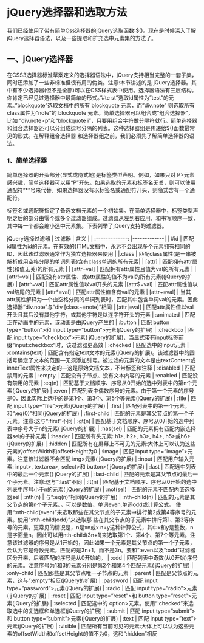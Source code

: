 # jQuery选择器和选取方法

我们已经使用了带有简单Css选择器的jQuery选取函数:$()。现在是时候深入了解jQuery选择器语法，以及一些提取和扩充选中元素集的方法了。

## 一、jQuery选择器

在CSS3选择器标淮草案定义的选择器语法中，jQuery支持相当完整的一套子集，同时还添加了一些非标准但很有用的伪类。注意:本节讲述的是 jQuery选择器。其中有不少选择器(但不是全部)可以在CSS样式表中使用。选择器语法有三层结构。你肯定已经见过选择器中最简单的形式。”#te st”选取id属性为”test”的元素。”blockquote”选取文档中的所有 blockquote 元素，而”div.note” 则选取所有class属性为”note”的 blockquote 元素。简单选择器可以组合成“组合选择器”，比如 “div.note>p”和“blockquote i”，只要用组合字符做分隔符就行。简单选择器和组合选择器还可以分组成逗号分隔的列表。这种选择器组是传递给$()函数最常见的形式。在解释组合选择器 和选择器组之前，我们必须先了解简单选择器的语法。

### 1、简单选择器

简单选择器的开头部分(显式或隐式地)是标签类型声明。例如，如果只对 P>元素感兴趣，简单选择器可以用“P”开头。如果选取的元素和标签名无关，则可以使用通配符“*”号来代替。如果选择器没有以标签名或通配符开头，则隐式含有一个通配符。

标签名或通配符指定了备选文档元素的一个初始集。在简单选择器中，标签类型声明之后的部分由零个或多个过滤器组成。过滤器从左到右应用，和书写顺序一致，其中每一个都会缩小选中元素集。下表列举了jQuery支持的过滤器。

jQuery选择过滤器
| 过滤器 | 含义 |
| :-------------: |-------------|
| #id | 匹配id属性为id的元素。在有效的}ITML文档中，永远不会出现多个元素拥有相同的ID，因此该过滤器通常作为独立选择器来使用 |
|.class | 匹配class属性(是一串被解析成用空格分隔的单词列表)含有class单词的所有元素|
| [attr] | 匹配拥有attr属性(和值无关)的所有元素 |
| [attr=val] | 匹配拥有attr属性且值为val的所有元素 |
| [attr!=val] | 匹配没有attr属性、或attr属性的值不为val的所有元素((jQuery的扩展)
| [attr^=val] | 匹配attr属性值以val开头的元素
|[attr$=val] | 匹配attr属性值以val结尾的元素
| [attr*=val] | 匹配attr属性值含有val的元素
| [attr~=val] | 当其attr属性解释为一个由空格分隔的单词列表时，匹配其中包含单词val的元素。因此选择器“div.note”与“div [class~=note]”相同
| [attr\|=val] | 匹配attr属性值以val开头且其后没有其他字符，或其他字符是以连字符开头的元素
| :animated | 匹配正在动画中的元素，该动画是由jQuery产生的
| :button | 匹配 button type=”button”>和 input type=”button”>元素(jQuery的扩展)
| :checkbox | 匹配 input type=”checkbox”>元素( jQuery的扩展)，当显式带有input标签前缀”input:checkbox”时，该过滤器更高效
| :checked | 匹配选中的input元素
| :contains(text) | 匹配含有指定text文本的元素(jQuery的扩展)。该过滤器中的圆括号确定了文本的范围—无须添加引号。被过滤的元素的文本是由textContent或innerText属性来决定的—这是原始文档文本，不带标签和注释
| :disabled | 匹配禁用的元素
| :empty | 匹配没有子节点、没有文本内容的元素
| :enabled | 匹配没有禁用的元素
| :eq(n) | 匹配基于文档顺序、序号从0开始的选中列表中的第n个元素(jQuery的扩展)
| :even | 匹配列表中偶数序号的元素。由于第一个元素的序号是0，因此实际上选中的是第1个、第3个、第5个等元素(jQuery的扩展)
| :file | 匹配 input type=”file”>元素(jQuery的扩展)
| :first | 匹配列表中的第一个元素。和“:eq(0)”相同(jQuery的扩展)
| :first-child | 匹配的元素是其父节点的第一个子元素。注意:这与“:first”不同
| :gt(n) | 匹配基于文档顺序、序号从0开始的选中列表中序号大于n的元素( jQuery的扩展)
| :has(sel) | 匹配的元素拥有匹配内嵌选择器sel的子孙元素
| :header | 匹配所有头元素: h1>, h2>, h3>, h4>, h5>或h6> (jQuery的扩展)
| :hidden | 匹配所有在屏幕上不可见的元素:大体上可以认为这些元素的offsetWidth和offsetHeight为0
| :image | 匹配 input type=”image”>元素。注意该过滤器不会匹配 img>元素( jQuery的扩展)
| :input | 匹配用户输入元素: input>,  textarea>,  select>和 button>( jQuery的扩展)
| :last | 匹配选中列表中的最后一个元素(( jQuery的扩展)
| :last-child | 匹配的元素是其父节点的最后一个子元素。注意:这与“:last”不同
| :lt(n) | 匹配基于文档顺序、序号从0开始的选中列表中序号小于n的元素( jQuery的扩展)
| :not(sel) | 匹配的元素不匹配内嵌选择器sel
| :nth(n) | 与“:eq(n)”相同(jQuery的扩展)
| :nth-child(n) | 匹配的元素是其父节点的第n个子元素。。可以是数值、单词even,单词odd或计算公式。 使用“:nth-child(even)”来选取那些在其父节点的子元素中排行第2或第4等序号的元素。使用“:nth-child(odd)”来选取那 些在其父节点的子元素中排行第1、第3等序号的元素。更常见的情况是，n是xn或x n+y这种计算公式，其中x和y是整数，n是字面量n。因此可以用nth-child(3n+1)来选取第1个、第4个、第7个等元素。注意该过滤器的序号是从1开始的，因此如果一个元素是其父节点的第一个子元素，会认为它是奇数元素，匹配的是3n+1，而不是3n。要和“:even以及“:odd”过滤器区分开来，后者匹配的序号是从0开始的。
| :odd | 匹配列表中奇数(从0开始)序号的元素。注意序号为1和3的元素分别是第2个和第4个匹配元素( jQuery的扩展)
| :only-child | 匹配那些是其父节点唯一子节点的元素
| :parent | 匹配是父节点的元素，这与“:empty”相反(jQuery的扩展)
| :password | 匹配 input type=”password”>元素(jQuery的扩展)
| :radio | 匹配 input type=”radio”>元素( j Query的扩展)
| :reset | 匹配 input type=”reset”>和 button type=”reset”>元素(jQuery的扩展)
| :selected | 匹配选中的 option>元素。使用“:checked”来选取选中的复选框和单选框(jQuery的扩展)
| :submit | 匹配 input type=”submit”>和 button type=”submit”>元素(jQuery的扩展)
| :text | 匹配 input type=”text”>元素(jQuery的扩展)
| :visible | 匹配所有当前可见的元素:大体上可以认为这些元素的offsetWidth和offsetHeight的值不为0，这和“:hidden”相反


